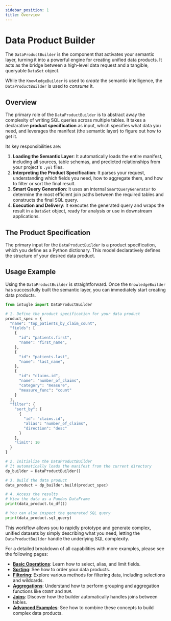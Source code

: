 ```yaml
---
sidebar_position: 1
title: Overview
---
```


# Data Product Builder

The `DataProductBuilder` is the component that activates your semantic layer, turning it into a powerful engine for creating unified data products. It acts as the bridge between a high-level data request and a tangible, queryable `DataSet` object.

While the `KnowledgeBuilder` is used to *create* the semantic intelligence, the `DataProductBuilder` is used to *consume* it.

## Overview

The primary role of the `DataProductBuilder` is to abstract away the complexity of writing SQL queries across multiple tables. It takes a declarative **product specification** as input, which specifies what data you need, and leverages the manifest (the semantic layer) to figure out how to get it.

Its key responsibilities are:

1.  **Loading the Semantic Layer**: It automatically loads the entire manifest, including all sources, table schemas, and predicted relationships from your project's `.yml` files.
2.  **Interpreting the Product Specification**: It parses your request, understanding which fields you need, how to aggregate them, and how to filter or sort the final result.
3.  **Smart Query Generation**: It uses an internal `SmartQueryGenerator` to determine the most efficient join paths between the required tables and constructs the final SQL query.
4.  **Execution and Delivery**: It executes the generated query and wraps the result in a `DataSet` object, ready for analysis or use in downstream applications.

## The Product Specification

The primary input for the `DataProductBuilder` is a product specification, which you define as a Python dictionary. This model declaratively defines the structure of your desired data product.

## Usage Example

Using the `DataProductBuilder` is straightforward. Once the `KnowledgeBuilder` has successfully built the semantic layer, you can immediately start creating data products.

```python
from intugle import DataProductBuilder

# 1. Define the product specification for your data product
product_spec = {
  "name": "top_patients_by_claim_count",
  "fields": [
    {
      "id": "patients.first",
      "name": "first_name",
    },
    {
      "id": "patients.last",
      "name": "last_name",
    },
    {
      "id": "claims.id",
      "name": "number_of_claims",
      "category": "measure",
      "measure_func": "count"
    }
  ],
  "filter": {
    "sort_by": [
      {
        "id": "claims.id",
        "alias": "number_of_claims",
        "direction": "desc"
      }
    ],
    "limit": 10
  }
}

# 2. Initialize the DataProductBuilder
# It automatically loads the manifest from the current directory
dp_builder = DataProductBuilder()

# 3. Build the data product
data_product = dp_builder.build(product_spec)

# 4. Access the results
# View the data as a Pandas DataFrame
print(data_product.to_df())

# You can also inspect the generated SQL query
print(data_product.sql_query)
```

This workflow allows you to rapidly prototype and generate complex, unified datasets by simply describing what you need, letting the `DataProductBuilder` handle the underlying SQL complexity.

For a detailed breakdown of all capabilities with more examples, please see the following pages:

*   **[Basic Operations](./basic-operations.md)**: Learn how to select, alias, and limit fields.
*   **[Sorting](./sorting.md)**: See how to order your data products.
*   **[Filtering](./filtering.md)**: Explore various methods for filtering data, including selections and wildcards.
*   **[Aggregations](./aggregations.md)**: Understand how to perform grouping and aggregation functions like `COUNT` and `SUM`.
*   **[Joins](./joins.md)**: Discover how the builder automatically handles joins between tables.
*   **[Advanced Examples](./advanced-examples.md)**: See how to combine these concepts to build complex data products.
